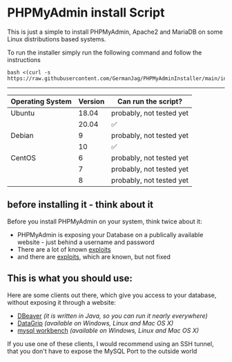 # PHPMyAdmin install Script

This is just a simple to install PHPMyAdmin, Apache2 and MariaDB on some Linux distributions based systems.

To run the installer simply run the following command and follow the instructions

```
bash <(curl -s https://raw.githubusercontent.com/GermanJag/PHPMyAdminInstaller/main/install.sh)
```

---

| Operating System | Version | Can run the script?
| ---------------- | ------- | ------------------
| Ubuntu           | 18.04   | probably, not tested yet 	        
|                  | 20.04   | :white_check_mark:
| Debian           | 9       | probably, not tested yet		        
|                  | 10      | :white_check_mark:
| CentOS           | 6       | probably, not tested yet 	       	 		  	
|                  | 7       | probably, not tested yet 	        		  	
|                  | 8       | probably, not tested yet 	         		  


## before installing it - think about it


Before you install PHPMyAdmin on your system, think twice about it:

  - PHPMyAdmin is exposing your Database on a publically available website - just behind a username and password
  - There are a lot of known [exploits](https://www.cvedetails.com/vulnerability-list/vendor_id-784/Phpmyadmin.html)
  - and there are [exploits](https://snyk.io/vuln/composer:phpmyadmin%2Fphpmyadmin), which are known, but not fixed

## This is what you should use:

 Here are some clients out there, which give you access to your database, without exposing it through a website:

 - [DBeaver](https://dbeaver.io/) _(it is written in Java, so you can run it nearly everywhere)_
 - [DataGrip](https://www.jetbrains.com/datagrip) _(available on Windows, Linux and Mac OS X)_
 - [mysql workbench](https://www.mysql.com/products/workbench/)  _(available on Windows, Linux and Mac OS X)_

 If you use one of these clients, I would recommend using an SSH tunnel, that you don't have to expose the MySQL Port to the outside world
